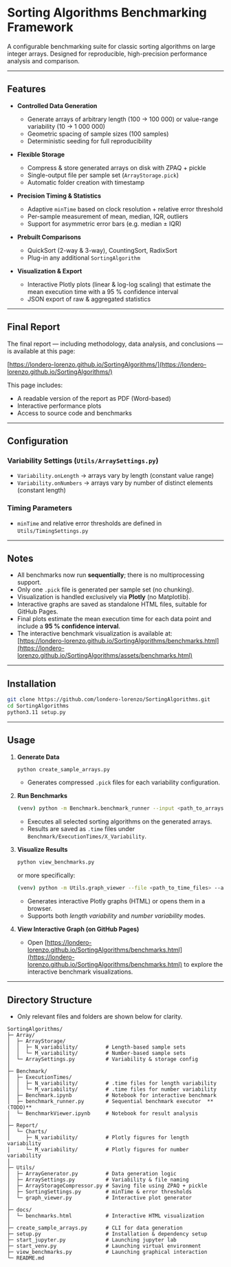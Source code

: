 # Sorting Algorithms Benchmarking Framework

A configurable benchmarking suite for classic sorting algorithms on large integer arrays. Designed for reproducible, high-precision performance analysis and comparison.

---

## Features

- **Controlled Data Generation**  
  - Generate arrays of arbitrary length (100 → 100 000) or value-range variability (10 → 1 000 000)  
  - Geometric spacing of sample sizes (100 samples)  
  - Deterministic seeding for full reproducibility  

- **Flexible Storage**  
  - Compress & store generated arrays on disk with ZPAQ + pickle  
  - Single-output file per sample set (`ArrayStorage.pick`)  
  - Automatic folder creation with timestamp  

- **Precision Timing & Statistics**  
  - Adaptive `minTime` based on clock resolution + relative error threshold  
  - Per-sample measurement of mean, median, IQR, outliers  
  - Support for asymmetric error bars (e.g. median ± IQR)  

- **Prebuilt Comparisons**  
  - QuickSort (2-way & 3-way), CountingSort, RadixSort  
  - Plug-in any additional `SortingAlgorithm`  

- **Visualization & Export**  
  - Interactive Plotly plots (linear & log-log scaling) that estimate the mean execution time with a 95 % confidence interval  
  - JSON export of raw & aggregated statistics  

---

## Final Report

The final report — including methodology, data analysis, and conclusions — is available at this page:

[https://londero-lorenzo.github.io/SortingAlgorithms/](https://londero-lorenzo.github.io/SortingAlgorithms/)

This page includes:

- A readable version of the report as PDF (Word-based)
- Interactive performance plots
- Access to source code and benchmarks

---

## Configuration

### Variability Settings (`Utils/ArraySettings.py`)
- `Variability.onLength` → arrays vary by length (constant value range)
- `Variability.onNumbers` → arrays vary by number of distinct elements (constant length)

### Timing Parameters
- `minTime` and relative error thresholds are defined in `Utils/TimingSettings.py`

---

## Notes

- All benchmarks now run **sequentially**; there is no multiprocessing support.
- Only one `.pick` file is generated per sample set (no chunking).
- Visualization is handled exclusively via **Plotly** (no Matplotlib).
- Interactive graphs are saved as standalone HTML files, suitable for GitHub Pages.
- Final plots estimate the mean execution time for each data point and include a **95 % confidence interval**.
- The interactive benchmark visualization is available at:  
  [https://londero-lorenzo.github.io/SortingAlgorithms/benchmarks.html](https://londero-lorenzo.github.io/SortingAlgorithms/assets/benchmarks.html)

---


## Installation

```bash
git clone https://github.com/londero-lorenzo/SortingAlgorithms.git
cd SortingAlgorithms
python3.11 setup.py
```

---

## Usage

1. **Generate Data**
    ```bash
    python create_sample_arrays.py
    ```
    - Generates compressed `.pick` files for each variability configuration.

2. **Run Benchmarks**
    ```bash
    (venv) python -m Benchmark.benchmark_runner --input <path_to_arrays> --output <output_folder> --algorithms <algorithm_names>
    ```
    - Executes all selected sorting algorithms on the generated arrays.
    - Results are saved as `.time` files under `Benchmark/ExecutionTimes/X_Variability`.

3. **Visualize Results**
    ```bash
    python view_benchmarks.py
    ```
    or more specifically:
    ```bash
    (venv) python -m Utils.graph_viewer --file <path_to_time_files> --auto --searchFolder <search_path> --output <output_html>
    ```
    - Generates interactive Plotly graphs (HTML) or opens them in a browser.
    - Supports both *length variability* and *number variability* modes.

4. **View Interactive Graph (on GitHub Pages)**
    - Open [https://londero-lorenzo.github.io/SortingAlgorithms/benchmarks.html](https://londero-lorenzo.github.io/SortingAlgorithms/benchmarks.html) to explore the interactive benchmark visualizations.

---

## Directory Structure
- Only relevant files and folders are shown below for clarity.
```
SortingAlgorithms/
├─ Array/
│  ├─ ArrayStorage/
│  │  ├─ N_variability/         # Length-based sample sets
│  │  └─ M_variability/         # Number-based sample sets
│  └─ ArraySettings.py          # Variability & storage config
│                               
├─ Benchmark/                   
│  ├─ ExecutionTimes/           
│  │  ├─ N_variability/         # .time files for length variability
│  │  └─ M_variability/         # .time files for number variability
│  ├─ Benchmark.ipynb	        # Notebook for interactive benchmark
│  ├─ benchmark_runner.py       # Sequential benchmark executor  **(TODO)**
│  └─ BenchmarkViewer.ipynb     # Notebook for result analysis
│                               
├─ Report/                      
│  └─ Charts/                   
│     ├─ N_variability/         # Plotly figures for length variability
│     └─ M_variability/         # Plotly figures for number variability
│                               
├─ Utils/                       
│  ├─ ArrayGenerator.py         # Data generation logic
│  ├─ ArraySettings.py          # Variability & file naming
│  ├─ ArrayStorageCompressor.py # Saving file using ZPAQ + pickle
│  ├─ SortingSettings.py        # minTime & error thresholds
│  └─ graph_viewer.py           # Interactive plot generator
│                               
├─ docs/                        
│  └─ benchmarks.html           # Interactive HTML visualization
│                               
├─ create_sample_arrays.py      # CLI for data generation
├─ setup.py                     # Installation & dependency setup
├─ start_jupyter.py				# Launching jupyter lab
├─ start_venv.py				# Launching virtual environment
├─ view_benchmarks.py	        # Launching graphical interaction
└─ README.md
```